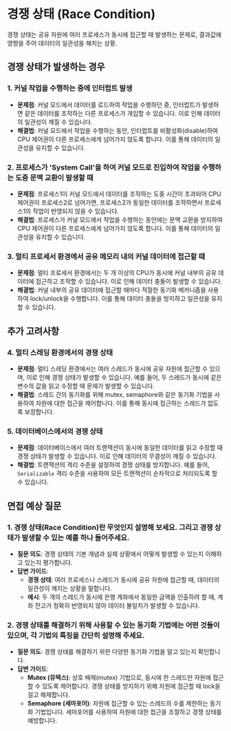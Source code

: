 # 경쟁 상태 (Race Condition)

경쟁 상태는 공유 자원에 여러 프로세스가 동시에 접근할 때 발생하는 문제로, 결과값에 영향을 주어 데이터의 일관성을 해치는 상황.

## 경쟁 상태가 발생하는 경우

### 1. 커널 작업을 수행하는 중에 인터럽트 발생
- **문제점**: 커널 모드에서 데이터를 로드하여 작업을 수행하던 중, 인터럽트가 발생하면 같은 데이터를 조작하는 다른 프로세스가 개입할 수 있습니다. 이로 인해 데이터의 일관성이 깨질 수 있습니다.
- **해결법**: 커널 모드에서 작업을 수행하는 동안, 인터럽트를 비활성화(disable)하여 CPU 제어권이 다른 프로세스에게 넘어가지 않도록 합니다. 이를 통해 데이터의 일관성을 유지할 수 있습니다.

### 2. 프로세스가 'System Call'을 하여 커널 모드로 진입하여 작업을 수행하는 도중 문맥 교환이 발생할 때
- **문제점**: 프로세스1이 커널 모드에서 데이터를 조작하는 도중 시간이 초과되어 CPU 제어권이 프로세스2로 넘어가면, 프로세스2가 동일한 데이터를 조작하면서 프로세스1의 작업이 반영되지 않을 수 있습니다.
- **해결법**: 프로세스가 커널 모드에서 작업을 수행하는 동안에는 문맥 교환을 방지하여 CPU 제어권이 다른 프로세스에게 넘어가지 않도록 합니다. 이를 통해 데이터의 일관성을 유지할 수 있습니다.

### 3. 멀티 프로세서 환경에서 공유 메모리 내의 커널 데이터에 접근할 때
- **문제점**: 멀티 프로세서 환경에서는 두 개 이상의 CPU가 동시에 커널 내부의 공유 데이터에 접근하고 조작할 수 있습니다. 이로 인해 데이터 충돌이 발생할 수 있습니다.
- **해결법**: 커널 내부의 공유 데이터에 접근할 때마다 적절한 동기화 메커니즘을 사용하여 lock/unlock을 수행합니다. 이를 통해 데이터 충돌을 방지하고 일관성을 유지할 수 있습니다.

## 추가 고려사항

### 4. 멀티 스레딩 환경에서의 경쟁 상태
- **문제점**: 멀티 스레딩 환경에서는 여러 스레드가 동시에 공유 자원에 접근할 수 있으며, 이로 인해 경쟁 상태가 발생할 수 있습니다. 예를 들어, 두 스레드가 동시에 같은 변수의 값을 읽고 수정할 때 문제가 발생할 수 있습니다.
- **해결법**: 스레드 간의 동기화를 위해 mutex, semaphore와 같은 동기화 기법을 사용하여 자원에 대한 접근을 제어합니다. 이를 통해 동시에 접근하는 스레드가 없도록 보장합니다.

### 5. 데이터베이스에서의 경쟁 상태
- **문제점**: 데이터베이스에서 여러 트랜잭션이 동시에 동일한 데이터를 읽고 수정할 때 경쟁 상태가 발생할 수 있습니다. 이로 인해 데이터의 무결성이 깨질 수 있습니다.
- **해결법**: 트랜잭션의 격리 수준을 설정하여 경쟁 상태를 방지합니다. 예를 들어, `Serializable` 격리 수준을 사용하여 모든 트랜잭션이 순차적으로 처리되도록 할 수 있습니다.


## 면접 예상 질문

### 1. 경쟁 상태(Race Condition)란 무엇인지 설명해 보세요. 그리고 경쟁 상태가 발생할 수 있는 예를 하나 들어주세요.
- **질문 의도**: 경쟁 상태의 기본 개념과 실제 상황에서 어떻게 발생할 수 있는지 이해하고 있는지 평가합니다.
- **답변 가이드**:
  - **경쟁 상태**: 여러 프로세스나 스레드가 동시에 공유 자원에 접근할 때, 데이터의 일관성이 깨지는 상황을 말합니다.
  - **예시**: 두 개의 스레드가 동시에 은행 계좌에서 동일한 금액을 인출하려 할 때, 계좌 잔고가 정확히 반영되지 않아 데이터 불일치가 발생할 수 있습니다.

### 2. 경쟁 상태를 해결하기 위해 사용할 수 있는 동기화 기법에는 어떤 것들이 있으며, 각 기법의 특징을 간단히 설명해 주세요.
- **질문 의도**: 경쟁 상태를 해결하기 위한 다양한 동기화 기법을 알고 있는지 확인합니다.
- **답변 가이드**:
  - **Mutex (뮤텍스)**: 상호 배제(mutex) 기법으로, 동시에 한 스레드만 자원에 접근할 수 있도록 제어합니다. 경쟁 상태를 방지하기 위해 자원에 접근할 때 lock을 걸고 해제합니다.
  - **Semaphore (세마포어)**: 자원에 접근할 수 있는 스레드의 수를 제한하는 동기화 기법입니다. 세마포어를 사용하여 자원에 대한 접근을 조절하고 경쟁 상태를 예방합니다.

